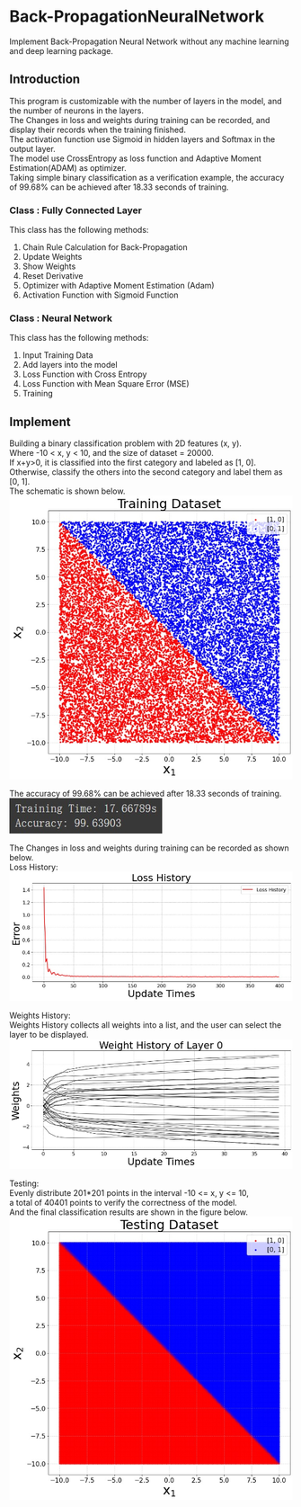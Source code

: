 # Back-PropagationNeuralNetwork
Implement Back-Propagation Neural Network without any machine learning and deep learning package.<br>

## Introduction
This program is customizable with the number of layers in the model, and the number of neurons in the layers.<br>
The Changes in loss and weights during training can be recorded, and display their records when the training finished.<br>
The activation function use Sigmoid in hidden layers and Softmax in the output layer.<br>
The model use CrossEntropy as loss function and Adaptive Moment Estimation(ADAM) as optimizer.<br>
Taking simple binary classification as a verification example, the accuracy of 99.68% can be achieved after 18.33 seconds of training.<BR>

### Class : Fully Connected Layer<br>
This class has the following methods:<br>
  1. Chain Rule Calculation for Back-Propagation
  2. Update Weights
  3. Show Weights
  4. Reset Derivative
  5. Optimizer with Adaptive Moment Estimation (Adam)
  6. Activation Function with Sigmoid Function

### Class : Neural Network<br>
This class has the following methods:<br>
  1. Input Training Data
  2. Add layers into the model
  3. Loss Function with Cross Entropy
  4. Loss Function with Mean Square Error (MSE)
  5. Training

## Implement
Building a binary classification problem with 2D features (x, y).<br>
Where -10 < x, y < 10, and the size of dataset = 20000.<br>
If x+y>0, it is classified into the first category and labeled as [1, 0].<br>
Otherwise, classify the others into the second category and label them as [0, 1].<br>
The schematic is shown below.<br>
![](https://github.com/TW-ZJLin/Back-PropagationNeuralNetwork/blob/main/Figures/TrainingDataset.jpg)<br>

The accuracy of 99.68% can be achieved after 18.33 seconds of training.<br>
![](https://github.com/TW-ZJLin/Back-PropagationNeuralNetwork/blob/main/Figures/Accuracy.jpg)<br>

The Changes in loss and weights during training can be recorded as shown below.<br>
Loss History:<br>
![](https://github.com/TW-ZJLin/Back-PropagationNeuralNetwork/blob/main/Figures/LossHistory.jpg)<br>

Weights History:<br>
Weights History collects all weights into a list, and the user can select the layer to be displayed.<br>
![](https://github.com/TW-ZJLin/Back-PropagationNeuralNetwork/blob/main/Figures/WeightsHistory.jpg)<br>

Testing:<br>
Evenly distribute 201*201 points in the interval -10 <= x, y <= 10,<br>
a total of 40401 points to verify the correctness of the model.<br>
And the final classification results are shown in the figure below.<br>
![](https://github.com/TW-ZJLin/Back-PropagationNeuralNetwork/blob/main/Figures/Testing.jpg)<br>
  
  
  


